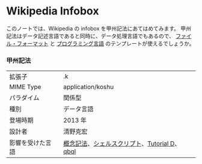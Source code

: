 # Wikipedia Infobox


このノートでは、Wikipedia の infobox を甲州記法にあてはめてみます。
甲州記法はデータ記述言語であると同時に、データ処理言語でもあるので、
[ファイル・フォーマット] と [プログラミング言語] のテンプレートが使えるでしょうか。


### 甲州記法

| | |
|---|---|
| 拡張子 | .k |
| MIME Type | application/koshu |
| パラダイム | 関係型 |
| 種別 | データ言語 |
| 登場時期 | 2013 年 |
| 設計者 | 清野克宏 |
| 影響を受けた言語 | [概念記法]、[シェルスクリプト]、[Tutorial D]、[qbql] |


[ファイル・フォーマット]: http://ja.wikipedia.org/wiki/Template:Infobox_file_format
[プログラミング言語]: http://ja.wikipedia.org/wiki/Template:Infobox_programming_language

[概念記法]: http://ja.wikipedia.org/wiki/概念記法
[シェルスクリプト]: http://ja.wikipedia.org/wiki/シェルスクリプト
[Tutorial D]: http://ja.wikipedia.org/wiki/Tutorial_D
[qbql]: http://code.google.com/p/qbql/

